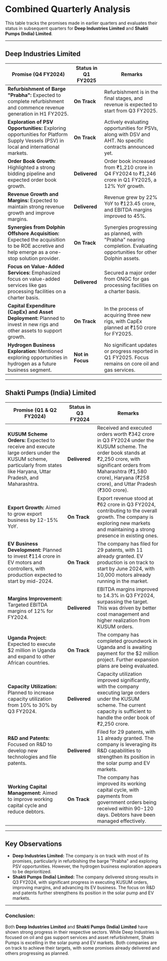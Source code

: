 # Combined Quarterly Analysis

This table tracks the promises made in earlier quarters and evaluates their status in subsequent quarters for **Deep Industries Limited** and **Shakti Pumps (India) Limited**.

---

## Deep Industries Limited

| **Promise (Q4 FY2024)**                                                                 | **Status in Q1 FY2025** | **Remarks**                                                                                   |
|-----------------------------------------------------------------------------------------|-------------------------|-----------------------------------------------------------------------------------------------|
| **Refurbishment of Barge "Prabha":** Expected to complete refurbishment and commence revenue generation in H1 FY2025. | **On Track**            | Refurbishment is in the final stages, and revenue is expected to start from Q3 FY2025.        |
| **Exploration of PSV Opportunities:** Exploring opportunities for Platform Supply Vessels (PSV) in local and international markets. | **On Track**            | Actively evaluating opportunities for PSVs, along with DSV and AHT. No specific contracts announced yet. |
| **Order Book Growth:** Highlighted a strong bidding pipeline and expected order book growth. | **Delivered**           | Order book increased from ₹1,210 crore in Q4 FY2024 to ₹1,246 crore in Q1 FY2025, a 12% YoY growth. |
| **Revenue Growth and Margins:** Expected to maintain strong revenue growth and improve margins. | **Delivered**           | Revenue grew by 22% YoY to ₹123.45 crore, and EBITDA margins improved to 45%.                 |
| **Synergies from Dolphin Offshore Acquisition:** Expected the acquisition to be ROE accretive and help emerge as a one-stop solution provider. | **On Track**            | Synergies progressing as planned, with "Prabha" nearing completion. Evaluating opportunities for other Dolphin assets. |
| **Focus on Value-Added Services:** Emphasized focus on value-added services like gas processing facilities on a charter basis. | **Delivered**           | Secured a major order from ONGC for gas processing facilities on a charter basis.             |
| **Capital Expenditure (CapEx) and Asset Deployment:** Planned to invest in new rigs and other assets to support growth. | **On Track**            | In the process of acquiring three new rigs, with CapEx planned at ₹150 crore for FY2025.      |
| **Hydrogen Business Exploration:** Mentioned exploring opportunities in hydrogen as a future business segment. | **Not in Focus**        | No significant updates or progress reported in Q1 FY2025. Focus remains on core oil and gas services. |

---

## Shakti Pumps (India) Limited

| **Promise (Q1 & Q2 FY2024)**                                                                 | **Status in Q3 FY2024** | **Remarks**                                                                                   |
|-----------------------------------------------------------------------------------------|-------------------------|-----------------------------------------------------------------------------------------------|
| **KUSUM Scheme Orders:** Expected to receive and execute large orders under the KUSUM scheme, particularly from states like Haryana, Uttar Pradesh, and Maharashtra. | **Delivered**           | Received and executed orders worth ₹342 crore in Q3 FY2024 under the KUSUM scheme. The order book stands at ₹2,250 crore, with significant orders from Maharashtra (₹1,580 crore), Haryana (₹258 crore), and Uttar Pradesh (₹300 crore). |
| **Export Growth:** Aimed to grow export business by 12-15% YoY.                          | **On Track**            | Export revenue stood at ₹62 crore in Q3 FY2024, contributing to the overall growth. The company is exploring new markets and maintaining a strong presence in existing ones. |
| **EV Business Development:** Planned to invest ₹114 crore in EV motors and controllers, with production expected to start by mid-2024. | **On Track**            | The company has filed for 29 patents, with 11 already granted. EV production is on track to start by June 2024, with 10,000 motors already running in the market. |
| **Margins Improvement:** Targeted EBITDA margins of 12% for FY2024.                      | **Delivered**           | EBITDA margins improved to 14.3% in Q3 FY2024, surpassing the target. This was driven by better cost management and higher realization from KUSUM orders. |
| **Uganda Project:** Expected to execute $2 million in Uganda and expand to other African countries. | **On Track**            | The company has completed groundwork in Uganda and is awaiting payment for the $2 million project. Further expansion plans are being evaluated. |
| **Capacity Utilization:** Planned to increase capacity utilization from 10% to 30% by Q3 FY2024. | **Delivered**           | Capacity utilization improved significantly, with the company executing large orders under the KUSUM scheme. The current capacity is sufficient to handle the order book of ₹2,250 crore. |
| **R&D and Patents:** Focused on R&D to develop new technologies and file patents.        | **Delivered**           | Filed for 29 patents, with 11 already granted. The company is leveraging its R&D capabilities to strengthen its position in the solar pump and EV markets. |
| **Working Capital Management:** Aimed to improve working capital cycle and reduce debtors. | **On Track**            | The company has improved its working capital cycle, with payments from government orders being received within 90-120 days. Debtors have been managed effectively. |

---

## Key Observations

- **Deep Industries Limited:** The company is on track with most of its promises, particularly in refurbishing the barge "Prabha" and exploring PSV opportunities. However, the hydrogen business exploration appears to be deprioritized.
- **Shakti Pumps (India) Limited:** The company delivered strong results in Q3 FY2024, with significant progress in executing KUSUM orders, improving margins, and advancing its EV business. The focus on R&D and patents further strengthens its position in the solar pump and EV markets.

---

### **Conclusion:**
Both **Deep Industries Limited** and **Shakti Pumps (India) Limited** have shown strong progress in their respective sectors. While Deep Industries is focused on oil and gas support services and asset refurbishment, Shakti Pumps is excelling in the solar pump and EV markets. Both companies are on track to achieve their targets, with some promises already delivered and others progressing as planned.
